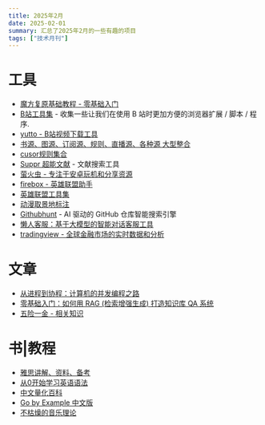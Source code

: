 ```yaml
---
title: 2025年2月
date: 2025-02-01
summary: 汇总了2025年2月的一些有趣的项目
tags: ["技术月刊"]
---
```

# 工具
- [魔方复原基础教程 - 零基础入门](https://rustpoint.com/blog/read/%2F%E9%AD%94%E6%96%B9%E5%A4%8D%E5%8E%9F%E5%9F%BA%E7%A1%80%E6%95%99%E7%A8%8B%20-%20%E9%9B%B6%E5%9F%BA%E7%A1%80%E5%85%A5%E9%97%A8.md)
- [B站工具集](https://github.com/HCLonely/awesome-bilibili-extra) - 收集一些让我们在使用 B 站时更加方便的浏览器扩展 / 脚本 / 程序.
- [yutto - B站视频下载工具](https://github.com/yutto-dev/yutto)
- [书源、图源、订阅源、规则、直播源、各种源 大型整合](https://source.zgqinc.gq/)
- [cusor规则集合](https://cursor.directory/)
- [Suppr 超能文献](https://suppr.wilddata.cn/) - 文献搜索工具
- [萤火虫 - 专注于安卓玩机和分享资源](https://www.yhcres.top/)
- [firebox - 英雄联盟助手](https://lol.firefire.club/)
- [英雄联盟工具集](https://hanxven.github.io/LeagueAkari/)
- [动漫取景地标注](https://anitabi.cn/map?c=131.7711,30.2609&z=4.7)
- [Githubhunt](https://githubhunt.top/) - AI 驱动的 GitHub 仓库智能搜索引擎
- [懒人客服：基于大模型的智能对话客服工具](https://github.com/cs-lazy-tools/ChatGPT-On-CS)
- [tradingview - 全球金融市场的实时数据和分析](https://cn.tradingview.com/markets/)

# 文章
- [从进程到协程：计算机的并发编程之路](https://www.v2ex.com/t/1110155#reply11)
- [零基础入门：如何用 RAG (检索增强生成) 打造知识库 QA 系统](https://github.com/rag-web-ui/rag-web-ui/blob/main/docs/tutorial/README.md)
- [五险一金 - 相关知识](https://i.pixcat.ru/wu-xian-yi-jin)

# 书|教程
- [雅思讲解、资料、备考](https://github.com/Penggeor/IELTS)
- [从0开始学习英语语法](https://hzpt-inet-club.github.io/english-note/)
- [中文量化百科](https://quant-wiki.com/)
- [Go by Example 中文版](https://gobyexample-cn.github.io/)
- [不枯燥的音乐理论](https://lightnote.com.cn/)
